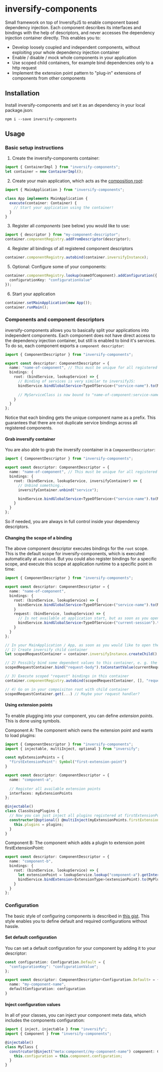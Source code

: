 # inversify-components
Small framework on top of InversifyJS to enable component based dependency injection. 
Each component describes its interfaces and bindings with the help of descriptors, and never 
accesses the dependency injection container directly. This enables you to:
- Develop loosely coupled and independent components, without exploiting your whole dependency injection container
- Enable / disable / mock whole components in your application
- Use scoped child containers, for example bind dependencies only to a http request
- Implement the extension point pattern to "plug-in" extensions of components from other components

## Installation
Install inversify-components and set it as an dependency in your local package.json:

``npm i --save inversify-components``

## Usage

### Basic setup instructions

1) Create the inversify-components container:
```typescript
import { ContainerImpl } from "inversify-components";
let container = new ContainerImpl();
```

2) Create your main application, which acts as the [composition root][1]:
```typescript
import { MainApplication } from "inversify-components";

class App implements MainApplication {
  execute(container: Container) {
    // Start your application using the container!
  }
}
```

3) Register all _components_ (see below) you would like to use:
```typescript
import { descriptor } from "my-component-descriptor";
container.componentRegistry.addFromDescriptor(descriptor);
```

4) Register all bindings of all registered component descriptors
```typescript
container.componentRegistry.autobind(container.inversifyInstance);
```

5) Optional: Configure some of your components:
```typescript
container.componentRegistry.lookup(nameOfComponent).addConfiguration({
  configurationKey: "configurationValue"
});
```

6) Start your application
```typescript
container.setMainApplication(new App());
container.runMain();
```

### Components and component descriptors
inversify-components allows you to basically split your applications into independent components. Each component does not have
direct access to the dependency injection container, but still is enabled to bind it's services. To do so, each component exports
a `component descriptor`:
```typescript
import { ComponentDescriptor } from "inversify-components";

export const descriptor: ComponentDescriptor = {
  name: "name-of-component", // This must be unique for all registered components
  bindings: {
    root: (bindService, lookupService) => {
      // Binding of services is very similar to inversifyJS:
      bindService.bindGlobalService<TypeOfService>("service-name").to(MyServiceClass);
      
      // MyServiceClass is now bound to "name-of-component:service-name" and available in all other components.
    }
  }
};
```
Notice that each binding gets the unique component name as a prefix. This guarantees that there are not duplicate service bindings
across all registered components.

#### Grab inversify container
You are also able to grab the inversify coontainer in a `ComponentDescriptor`:
```typescript
import { ComponentDescriptor } from "inversify-components";

export const descriptor: ComponentDescriptor = {
  name: "name-of-component", // This must be unique for all registered components
  bindings: {
    root: (bindService, lookupService, inversifyContainer) => {
      // Unbind something..
      inversifyContainer.unbind("service");

      bindService.bindGlobalService<TypeOfService>("service-name").to(MyServiceClass);
    }
  }
};
```
So if needed, you are always in full control inside your dependency descriptors.

#### Changing the scope of a binding
The above component descriptor executes bindings for the `root` scope. This is the default scope for inversify-components, which
is executed automatically at `autobind`. But you could also register bindings for a specific scope, and execute this scope 
at application runtime to a specific point in time:
```typescript
import { ComponentDescriptor } from "inversify-components";

export const descriptor: ComponentDescriptor = {
  name: "name-of-component",
  bindings: {
    root: (bindService, lookupService) => {
      bindService.bindGlobalService<TypeOfService>("service-name").to(MyServiceClass);
    }
    request: (bindService, lookupService) => {
      // Is not available at application start, but as soon as you open your "request" scope:
      bindService.bindGlobalService<TypeOfService>("current-session").toDynamicValue(....);
    }
  }
};

// In your MainApplication / App, as soon as you would like to open the above "request" scope:
// 1) Create inversify child container
let scopedRequestContainer = container.inversifyInstance.createChild();

// 2) Possibly bind some dependent values to this container, e. g. the current request headers and body:
scopedRequestContainer.bind("request-body").toConstantValue(currentRequestBody);

// 3) Execute scoped "request" bindings in this container
container.componentRegistry.autobind(scopedRequestContainer, [], "request");

// 4) Go on in your compoisiton root with child container
scopedRequestContainer.get(...) // Maybe your request handler?
```

#### Using extension points
To enable plugging into your component, you can define _extension points_. This is done using symbols.

Component A: The component which owns the extension point and wants to load plugins:
```typescript
import { ComponentDescriptor } from "inversify-components";
import { injectable, multiInject, optional } from "inversify";

const myExtensionPoints = {
  "firstExtensionPoint": Symbol("first-extension-point")
}

export const descriptor: ComponentDescriptor = {
  name: "component-a",
  
  // Register all available extension points
  interfaces: myExtensionPoints
};

@injectable()
class ClassUsingPlugins {
  // Now you can just inject all plugins registered at firstExtensionPoint and use them:
  constructor(@optional() @multiInject(myExtensionPoints.firstExtensionPoint) plugins) {
    this.plugins = plugins;
  }
}
```

Component B: The component which adds a plugin to extension point firstExtensionPoint:
```typescript
export const descriptor: ComponentDescriptor = {
  name: "component-b",
  bindings: {
    root: (bindService, lookupService) => {
      let extensionPoint = lookupService.lookup("component-a").getInterface("firstExtensionPoint");
      bindService.bindExtension<ExtensionType>(extensionPoint).to(MyPluginClass);
    }
  }
};
```

### Configuration
The basic style of configuring components is described in [this gist][2]. This style enables you to define default and required configurations without hassle.

#### Set default configuration
You can set a default configuration for your component by adding it to your descriptor:
```typescript
const configuration: Configuration.Default = {
  "configurationKey": "configurationValue";
};

export const descriptor: ComponentDescriptor<Configuration.Default> = {
  name: "my-component-name",
  defaultConfiguration: configuration
}
```

#### Inject configuration values
In all of your classes, you can inject your component meta data, which includes the components configuration:
```typescript
import { inject, injectable } from "inversify";
import { Component } from "inversify-components";

@injectable()
class MyClass {
  constrcutor(@inject("meta:component//my-component-name") component: Component<Configuration.Runtime>)
    this.configuration = this.component.configuration;
  }
}
```

[1]: http://blog.ploeh.dk/2011/07/28/CompositionRoot/
[2]: https://gist.github.com/antoniusostermann/a6cc1bb2056404682a827735b17df32a
